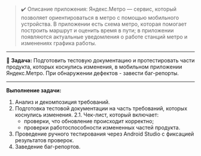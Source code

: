 > ✔️ Описание приложения: Яндекс.Метро — сервис, который позволяет ориентироваться в метро с помощью мобильного устройства. В приложении есть схема метро, которая помогает построить маршрут и оценить время в пути; в приложении появляются актуальные уведомления о работе станций метро и изменениях графика работы.

---

🔹 **Задача:** Подготовить тестовую документацию и протестировать части продукта, которых коснулись изменения, в мобильном приложении Яндекс.Метро.
При обнаружении дефектов - завести баг-репорты.

---

**Выполнение задачи:**

1. Анализ и декомпозиция требований.
2. Подготовка тестовой документации на часть требований, которых коснулись изменения.
   2.1. Чек-лист, который включает:
   - проверки, что обновление происходит корректно;
   - проверки работоспособности измененных частей продукта.
3. Проведение ручного тестирования через Android Studio с фиксацией результатов проверок.
4. Заведение баг-репортов.

